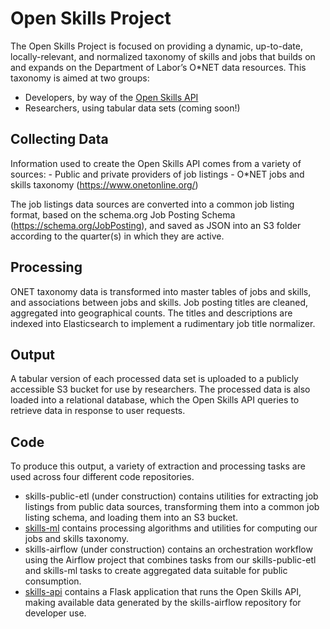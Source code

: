 # Open Skills Project

 The Open Skills Project is focused on providing a dynamic, up-to-date, locally-relevant, and normalized taxonomy of skills and jobs that builds on and expands on the Department of Labor’s O\*NET data resources. This taxonomy is aimed at two groups:
 
- Developers, by way of the [Open Skills API](http://api.dataatwork.org/v1/spec/)
- Researchers, using tabular data sets (coming soon!)


## Collecting Data

Information used to create the Open Skills API comes from a variety of sources:
	- Public and private providers of job listings
	- O\*NET jobs and skills taxonomy (https://www.onetonline.org/)

The job listings data sources are converted into a common job listing format, based on the schema.org Job Posting Schema (https://schema.org/JobPosting), and saved as JSON into an S3 folder according to the quarter(s) in which they are active.


## Processing

ONET taxonomy data is transformed into master tables of jobs and skills, and associations between jobs and skills.
Job posting titles are cleaned, aggregated into geographical counts. The titles and descriptions are indexed into Elasticsearch to implement a rudimentary job title normalizer.


## Output

A tabular version of each processed data set is uploaded to a publicly accessible S3 bucket for use by researchers. The processed data is also loaded into a relational database, which the Open Skills API queries to retrieve data in response to user requests.


## Code

To produce this output, a variety of extraction and processing tasks are used across four different code repositories.

- skills-public-etl (under construction) contains utilities for extracting job listings from public data sources, transforming them into a common job listing schema, and loading them into an S3 bucket.
- [skills-ml](http://github.com/workforce-data-initiative/skills-ml) contains processing algorithms and utilities for computing our jobs and skills taxonomy.
- skills-airflow (under construction) contains an orchestration workflow using the Airflow project that combines tasks from our skills-public-etl and skills-ml tasks to create aggregated data suitable for public consumption.
- [skills-api](http://github.com/workforce-data-initiative/skills-api) contains a Flask application that runs the Open Skills API, making available data generated by the skills-airflow repository for developer use.
